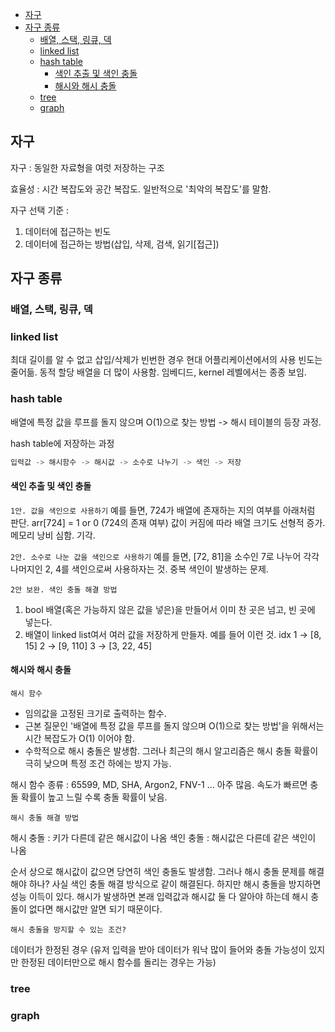

<!-- toc -->

- [자구](#%EC%9E%90%EA%B5%AC)
- [자구 종류](#%EC%9E%90%EA%B5%AC-%EC%A2%85%EB%A5%98)
  * [배열, 스택, 링큐, 덱](#%EB%B0%B0%EC%97%B4-%EC%8A%A4%ED%83%9D-%EB%A7%81%ED%81%90-%EB%8D%B1)
  * [linked list](#linked-list)
  * [hash table](#hash-table)
    + [색인 추출 및 색인 충돌](#%EC%83%89%EC%9D%B8-%EC%B6%94%EC%B6%9C-%EB%B0%8F-%EC%83%89%EC%9D%B8-%EC%B6%A9%EB%8F%8C)
    + [해시와 해시 충돌](#%ED%95%B4%EC%8B%9C%EC%99%80-%ED%95%B4%EC%8B%9C-%EC%B6%A9%EB%8F%8C)
  * [tree](#tree)
  * [graph](#graph)

<!-- tocstop -->

## 자구

자구 : 동일한 자료형을 여럿 저장하는 구조

효율성 : 시간 복잡도와 공간 복잡도. 일반적으로 '최악의 복잡도'를 말함.

자구 선택 기준 :

1. 데이터에 접근하는 빈도
2. 데이터에 접근하는 방법(삽입, 삭제, 검색, 읽기[접근])

## 자구 종류

### 배열, 스택, 링큐, 덱

### linked list

최대 길이를 알 수 없고 삽입/삭제가 빈번한 경우
현대 어플리케이션에서의 사용 빈도는 줄어듦. 동적 할당 배열을 더 많이 사용함.
임베디드, kernel 레벨에서는 종종 보임.

### hash table

배열에 특정 값을 루프를 돌지 않으며 O(1)으로 찾는 방법 -> 해시 테이블의 등장 과정.

hash table에 저장하는 과정

```c
입력값 -> 해시함수 -> 해시값 -> 소수로 나누기 -> 색인 -> 저장
```

#### 색인 추출 및 색인 충돌

`1안. 값을 색인으로 사용하기`
예를 들면, 724가 배열에 존재하는 지의 여부를 아래처럼 판단.
arr[724] = 1 or 0 (724의 존재 여부)
값이 커짐에 따라 배열 크기도 선형적 증가.
메모리 낭비 심함. 기각.

`2안. 소수로 나눈 값을 색인으로 사용하기`
예를 들면, [72, 81]을 소수인 7로 나누어 각각 나머지인 2, 4를 색인으로써 사용하자는 것.
중복 색인이 발생하는 문제.

`2안 보완. 색인 충돌 해결 방법`

1. bool 배열(혹은 가능하지 않은 값을 넣은)을 만들어서 이미 찬 곳은 넘고, 빈 곳에 넣는다.
2. 배열이 linked list여서 여러 값을 저장하게 만들자.
   예를 들어 이런 것.
   idx
   1 -> [8, 15]
   2 -> [9, 110]
   3 -> [3, 22, 45]

#### 해시와 해시 충돌

`해시 함수`

-   임의값을 고정된 크기로 출력하는 함수.
-   근본 질문인 '배열에 특정 값을 루프를 돌지 않으며 O(1)으로 찾는 방법'을 위해서는 시간 복잡도가 O(1) 이어야 함.
-   수학적으로 해시 충돌은 발생함. 그러나 최근의 해시 알고리즘은 해시 충돌 확률이 극히 낮으며 특정 조건 하에는 방지 가능.

해시 함수 종류 : 65599, MD, SHA, Argon2, FNV-1 ... 아주 많음. 속도가 빠르면 충돌 확률이 높고 느릴 수록 충돌 확률이 낮음.

`해시 충돌 해결 방법`

해시 충돌 : 키가 다른데 같은 해시값이 나옴
색인 충돌 : 해시값은 다른데 같은 색인이 나옴

순서 상으로 해시값이 값으면 당연히 색인 충돌도 발생함.
그러나 해시 충돌 문제를 해결해야 하나? 사실 색인 충돌 해결 방식으로 같이 해결된다.
하지만 해시 충돌을 방지하면 성능 이득이 있다. 해시가 발생하면 본래 입력값과 해시값 둘 다 알아야 하는데 해시 충돌이 없다면 해시값만 알면 되기 때문이다.

`해시 충돌을 방지할 수 있는 조건?`

데이터가 한정된 경우 (유저 입력을 받아 데이터가 워낙 많이 들어와 충돌 가능성이 있지만 한정된 데이터만으로 해시 함수를 돌리는 경우는 가능)

### tree

### graph
